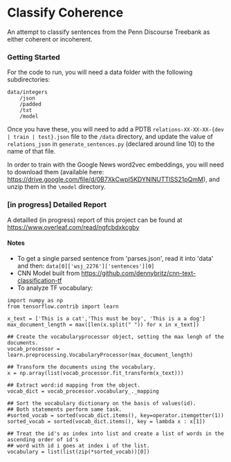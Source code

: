 # Classify Coherence
An attempt to classify sentences from the Penn Discourse Treebank as either coherent or incoherent. 


### Getting Started
For the code to run, you will need a data folder with the following subdirectories:

```
data/integers
    /json
    /padded
    /txt
    /model
```
Once you have these, you will need to add a PDTB `relations-XX-XX-XX-{dev | train | test}.json` file to the `/data` directory, and update the value of `relations_json` in `generate_sentences.py` (declared around line 10) to the name of that file. 

In order to train with the Google News word2vec embeddings, you will need to download them (available here: https://drive.google.com/file/d/0B7XkCwpI5KDYNlNUTTlSS21pQmM), and unzip them in the `\model` directory. 

### [in progress] Detailed Report
A detailled (in progress) report of this project can be found at https://www.overleaf.com/read/ngfcbdxkcgby

#### Notes

- To get a single parsed sentence from 'parses.json', read it into 'data' and then: `data[0]['wsj_2276']['sentences'][0]`
- CNN Model built from https://github.com/dennybritz/cnn-text-classification-tf
- To analyze TF vocabulary:
```
import numpy as np
from tensorflow.contrib import learn

x_text = ['This is a cat','This must be boy', 'This is a a dog']
max_document_length = max([len(x.split(" ")) for x in x_text])

## Create the vocabularyprocessor object, setting the max lengh of the documents.
vocab_processor = learn.preprocessing.VocabularyProcessor(max_document_length)

## Transform the documents using the vocabulary.
x = np.array(list(vocab_processor.fit_transform(x_text)))    

## Extract word:id mapping from the object.
vocab_dict = vocab_processor.vocabulary_._mapping

## Sort the vocabulary dictionary on the basis of values(id).
## Both statements perform same task.
#sorted_vocab = sorted(vocab_dict.items(), key=operator.itemgetter(1))
sorted_vocab = sorted(vocab_dict.items(), key = lambda x : x[1])

## Treat the id's as index into list and create a list of words in the ascending order of id's
## word with id i goes at index i of the list.
vocabulary = list(list(zip(*sorted_vocab))[0])
``` 